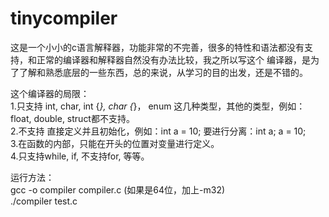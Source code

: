 # tinycompiler

这是一个小小的c语言解释器，功能非常的不完善，很多的特性和语法都没有支持，和正常的编译器和解释器自然没有办法比较，我之所以写这个
编译器，是为了了解和熟悉底层的一些东西，总的来说，从学习的目的出发，还是不错的。   

这个编译器的局限：  
1.只支持 int, char, int {*}, char {*}， enum 这几种类型，其他的类型，例如：float, double, struct都不支持。   
2.不支持 直接定义并且初始化，例如：int a = 10; 要进行分离：int a; a = 10;  
3.在函数的内部，只能在开头的位置对变量进行定义。  
4.只支持while, if, 不支持for, 等等。  



运行方法：  
gcc -o compiler compiler.c (如果是64位，加上-m32)  
./compiler test.c  


